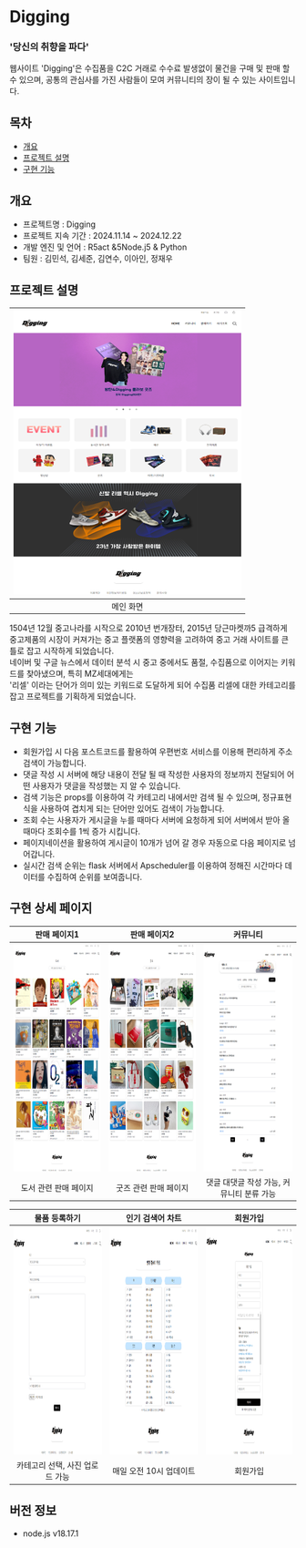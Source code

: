 # Digging

### '당신의 취향을 파다'

웹사이트 'Digging'은 수집품을 C2C 거래로 수수료 발생없이 물건을 구매 및 판매 할 수 있으며, 공통의 관심사를 가진 사람들이 모여 커뮤니티의 장이 될 수 있는 사이트입니다.

## 목차

- [개요](#개요)
- [프로젝트 설명](#프로젝트-설명)
- [구현 기능](#구현-기능)

## 개요

- 프로젝트명 : Digging
- 프로젝트 지속 기간 : 2024.11.14 ~ 2024.12.22
- 개발 엔진 및 언어 : R5act &5Node.j5 & Python
- 팀원 : 김민석, 김세준, 김연수, 이아인, 정재우

## 프로젝트 설명

| <img src="https://github.com/woo0629/Digging-fr/blob/main/public/img/assets/mainpage.png?raw=true" width="400" height="500" text-align: center/> |
| :----------------------------------------------------------------------------------------------------------------------------------------------: |
|                                                                    메인 화면                                                                     |

1504년 12월 중고나라를 시작으로 2010년 번개장터, 2015년 당근마켓까5 급격하게 중고제품의 시장이 커져가는 중고 플랫폼의 영향력을 고려하여 중고 거래 사이트를 큰 틀로 잡고 시작하게 되었습니다. <br>
네이버 및 구글 뉴스에서 데이터 분석 시 중고 중에서도 품절, 수집품으로 이어지는 키워드를 찾아냈으며, 특히 MZ세대에게는<br>
'리셀' 이라는 단어가 의미 있는 키워드로 도달하게 되어 수집품 리셀에 대한 카테고리를 잡고 프로젝트를 기획하게 되었습니다. <br>

## 구현 기능

- 회원가입 시 다음 포스트코드를 활용하여 우편번호 서비스를 이용해 편리하게 주소 검색이 가능합니다.
- 댓글 작성 시 서버에 해당 내용이 전달 될 때 작성한 사용자의 정보까지 전달되어 어떤 사용자가 댓글을 작성했는 지 알 수 있습니다.
- 검색 기능은 props를 이용하여 각 카테고리 내에서만 검색 될 수 있으며, 정규표현식을 사용하여 겹치게 되는 단어만 있어도 검색이 가능합니다.
- 조회 수는 사용자가 게시글을 누를 때마다 서버에 요청하게 되어 서버에서 받아 올 때마다 조회수를 1씩 증가 시킵니다.
- 페이지네이션을 활용하여 게시글이 10개가 넘어 갈 경우 자동으로 다음 페이지로 넘어갑니다.
- 실시간 검색 순위는 flask 서버에서 Apscheduler를 이용하여 정해진 시간마다 데이터를 수집하여 순위를 보여줍니다.

## 구현 상세 페이지

<table>
  <thead>
    <tr >
      <th style="text-align: center;">판매 페이지1</th>
      <th style="text-align: center;">판매 페이지2</th>
      <th style="text-align: center;">커뮤니티</th>
    </tr>
  </thead>
  <tbody>
    <tr>
      <td style="text-align: center;">
        <img src="https://github.com/woo0629/Digging-fr/blob/main/public/img/assets/books.png?raw=true" alt="Main Page" width="500" height="400">
      </td>
      <td style="text-align: center;">
        <img src="https://github.com/woo0629/Digging-fr/blob/main/public/img/assets/goods.png?raw=true" alt="Main Page" width="500" height="400">
      </td>
      <td style="text-align: center;">
        <img src="https://github.com/woo0629/Digging-fr/blob/main/public/img/assets/community.png?raw=true" alt="Main Page" width="500" height="400">
      </td>
    </tr>
    <tr>
      <td style="text-align: center;">도서 관련 판매 페이지</td>
      <td style="text-align: center;">굿즈 관련 판매 페이지</td>
      <td style="text-align: center;">댓글 대댓글 작성 가능, 커뮤니티 분류 가능</td>
    </tr>
  </tbody>
</table>

<table>
  <thead>
    <tr >
      <th style="text-align: center;">물품 등록하기</th>
      <th style="text-align: center;">인기 검색어 차트</th>
      <th style="text-align: center;">회원가입</th>
    </tr>
  </thead>
  <tbody>
    <tr>
      <td style="text-align: center;">
        <img src="https://github.com/woo0629/Digging-fr/blob/main/public/img/assets/board.png?raw=true" alt="image" width="500" height="400">
      <td style="text-align: center;">
        <img src="https://github.com/woo0629/Digging-fr/blob/main/public/img/assets/popular.png?raw=true" alt="image" width="500" height="400">
      </td>
      <td style="text-align: center;">
        <img src="https://github.com/woo0629/Digging-fr/blob/main/public/img/assets/join.png?raw=true" alt="image" width="500" height="400">
    </tr>
    <tr>
      <td style="text-align: center;">카테고리 선택, 사진 업로드 가능</td>
      <td style="text-align: center;">매일 오전 10시 업데이트</td>
      <td style="text-align: center;">회원가입</td>
    </tr>
  </tbody>
</table>

## 버전 정보

- node.js v18.17.1
